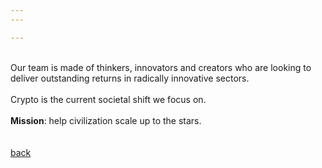 ```yaml
---
---

---
```


<br>
Our team is made of thinkers, innovators and creators who are looking to deliver outstanding returns in radically innovative sectors.
<br/><br/>
Crypto is the current societal shift we focus on.
<br/><br/>
<strong>Mission</strong>: help civilization scale up to the stars.
<br/><br/><br>
<a class="link" href="/">back</a>
